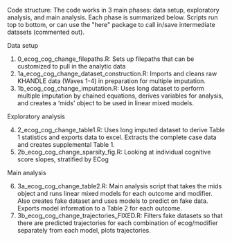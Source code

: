 Code structure: The code works in 3 main phases: data setup, exploratory analysis, and main analysis. Each phase is summarized below. Scripts run top to bottom, or can use the "here" package to call in/save intermediate datasets (commented out). 


Data setup

1. 0_ecog_cog_change_filepaths.R: Sets up filepaths that can be customized to pull in the analytic data
2. 1a_ecog_cog_change_dataset_construction.R: Imports and cleans raw KHANDLE data (Waves 1-4) in preparation for multiple imputation.
3. 1b_ecog_cog_change_imputation.R: Uses long dataset to perform multiple imputation by chained equations, derives variables for analysis, and creates a ‘mids’ object to be used in linear mixed models. 

Exploratory analysis 

4. 2_ecog_cog_change_table1.R: Uses long imputed dataset to derive Table 1 statistics and exports data to excel. Extracts the complete case data and creates supplemental Table 1. 
5. 2b_ecog_cog_change_sparsity_fig.R: Looking at individual cognitive score slopes, stratified by ECog  

Main analysis 

6. 3a_ecog_cog_change_table2.R: Main analysis script that takes the mids object and runs linear mixed models for each outcome and modifier. Also creates fake dataset and uses models to predict on fake data. Exports model information to a Table 2 for each outcome. 
7. 3b_ecog_cog_change_trajectories_FIXED.R: Filters fake datasets so that there are predicted trajectories for each combination of ecog/modifier separately from each model, plots trajectories.
